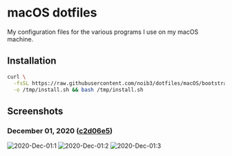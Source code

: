 # macOS dotfiles

My configuration files for the various programs I use on my macOS machine.

## Installation

```bash
curl \
  -fsSL https://raw.githubusercontent.com/noib3/dotfiles/macOS/bootstrap/install.sh \
  -o /tmp/install.sh && bash /tmp/install.sh
```

## Screenshots

### December 01, 2020 ([c2d06e5](https://github.com/noib3/macOS-dotfiles/tree/c2d06e5d9143fec39d512599bb68f5098fa8f215))

![2020-Dec-01:1](./screenshots/2020-12-01@21:44:47.png)
![2020-Dec-01:2](./screenshots/2020-12-01@21:45:58.png)
![2020-Dec-01:3](./screenshots/2020-12-01@21:55:00.png)

